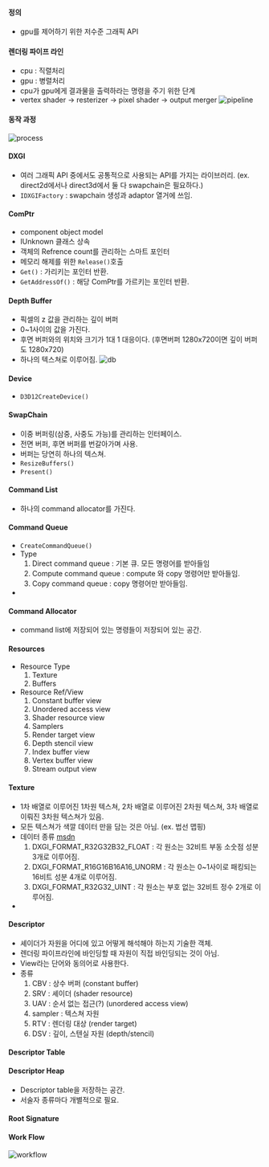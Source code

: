 #### 정의
- gpu를 제어하기 위한 저수준 그래픽 API
####  렌더링 파이프 라인
- cpu : 직렬처리
- gpu : 병렬처리
- cpu가 gpu에게 결과물을 출력하라는 명령을 주기 위한 단계
- vertex shader -> resterizer -> pixel shader -> output merger
![pipeline](http://www.braynzarsoft.net/image/100202)
#### 동작 과정
![process](http://www.braynzarsoft.net/image/100204)
#### DXGI
- 여러 그래픽 API 중에서도 공통적으로 사용되는 API를 가지는 라이브러리. (ex. direct2d에서나 direct3d에서 둘 다 swapchain은 필요하다.)
- `IDXGIFactory` : swapchain 생성과 adaptor 열거에 쓰임.
#### ComPtr
- component object model
- IUnknown 클래스 상속
- 객체의 Refrence count를 관리하는 스마트 포인터
- 메모리 해제를 위한 `Release()`호출
- `Get()` : 가리키는 포인터 반환.
- `GetAddressOf()` : 해당 ComPtr를 가르키는 포인터 반환.
#### Depth Buffer
- 픽셀의 z 값을 관리하는 깊이 버퍼
- 0~1사이의 값을 가진다.
- 후면 버퍼와의 위치와 크기가 1대 1 대응이다. (후면버퍼 1280x720이면 깊이 버퍼도 1280x720)
- 하나의 텍스쳐로 이루어짐.
![db](https://learn.microsoft.com/en-us/windows/uwp/graphics-concepts/images/zbuffer.png)
#### Device
- `D3D12CreateDevice()`
#### SwapChain
- 이중 버퍼링(삼중, 사중도 가능)를 관리하는 인터페이스.
- 전면 버퍼, 후면 버퍼를 번갈아가며 사용.
- 버퍼는 당연히 하나의 텍스쳐.
- `ResizeBuffers()`
- `Present()`
#### Command List
- 하나의 command allocator를 가진다.
#### Command Queue
- `CreateCommandQueue()`
- Type
	1. Direct command queue : 기본 큐. 모든 명령어를 받아들임
	2. Compute command queue : compute 와 copy 명령어만 받아들임.
	3. Copy command queue : copy 명령어만 받아들임.
- 
#### Command Allocator
- command list에 저장되어 있는 명령들이 저장되어 있는 공간.
#### Resources
- Resource Type
	1. Texture
	2. Buffers
- Resource Ref/View
	1. Constant buffer view
	2. Unordered access view
	3. Shader resource view
	4. Samplers
	5. Render target view
	6. Depth stencil view
	7. Index buffer view
	8. Vertex buffer view
	9. Stream output view
#### Texture
- 1차 배열로 이루어진 1차원 텍스쳐, 2차 배열로 이루어진 2차원 텍스쳐, 3차 배열로 이뤄진 3차원 텍스쳐가 있음.
- 모든 텍스쳐가 색깔 데이터 만을 담는 것은 아님. (ex. 법선 맵핑)
- 데이터 종류 [msdn](https://learn.microsoft.com/en-us/windows/win32/api/dxgiformat/ne-dxgiformat-dxgi_format)
	1. DXGI_FORMAT_R32G32B32_FLOAT : 각 원소는 32비트 부동 소숫점 성분 3개로 이루어짐.
	2. DXGI_FORMAT_R16G16B16A16_UNORM : 각 원소는 0~1사이로 패킹되는 16비트 성분 4개로 이루어짐.
	3. DXGI_FORMAT_R32G32_UINT : 각 원소는 부호 없는 32비트 정수 2개로 이루어짐.
- 
#### Descriptor
- 셰이더가 자원을 어디에 있고 어떻게 해석해야 하는지 기술한 객체.
- 렌더링 파이프라인에 바인딩할 때 자원이 직접 바인딩되는 것이 아님.
- View라는 단어와 동의어로 사용한다.
- 종류
	1. CBV : 상수 버퍼 (constant buffer)
	2. SRV : 셰이더 (shader resource)
	3. UAV : 순서 없는 접근(?) (unordered access view)
	4. sampler : 텍스쳐 자원
	5. RTV : 렌더링 대상 (render target)
	6. DSV : 깊이, 스텐실 자원 (depth/stencil)
#### Descriptor Table
#### Descriptor Heap
- Descriptor table을 저장하는 공간.
- 서술자 종류마다 개별적으로 필요.
#### Root Signature
#### Work Flow
![workflow](http://www.braynzarsoft.net/image/100211)